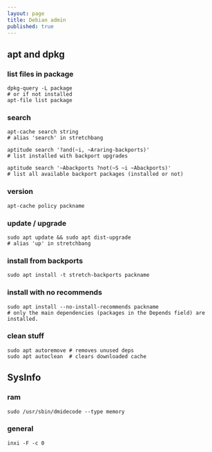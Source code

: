 ```yaml
---
layout: page
title: Debian admin
published: true
---
```


## apt and dpkg

### list files in package

    dpkg-query -L package
    # or if not installed
    apt-file list package

### search

    apt-cache search string
    # alias 'search' in stretchbang
    
    aptitude search '?and(~i, ~Araring-backports)'
    # list installed with backport upgrades
    
    aptitude search '~Abackports ?not(~S ~i ~Abackports)'
    # list all available backport packages (installed or not)
    
### version

    apt-cache policy packname
    
### update / upgrade
    
    sudo apt update && sudo apt dist-upgrade
    # alias 'up' in stretchbang
    
### install from backports

    sudo apt install -t stretch-backports packname
    
### install with no recommends

    sudo apt install --no-install-recommends packname
    # only the main dependencies (packages in the Depends field) are installed.
    
### clean stuff

    sudo apt autoremove # removes unused deps
    sudo apt autoclean  # clears downloaded cache
    
## SysInfo

### ram

    sudo /usr/sbin/dmidecode --type memory
    
### general

    inxi -F -c 0

